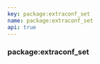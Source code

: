 ```yaml
---
key: package:extraconf_set
name: package:extraconf_set
api: true
---
```


### package:extraconf_set
